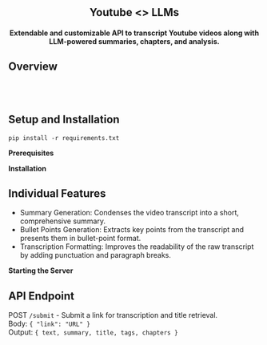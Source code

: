 <div align="center">
  <br />
  <br />
  <h2>Youtube <> LLMs</h2>
  <h4>Extendable and customizable API to transcript Youtube videos along with LLM-powered summaries, chapters, and analysis.</h4>
</div>


## Overview
<br /> 
<br />

## Setup and Installation

```
pip install -r requirements.txt
```

**Prerequisites**


**Installation**


## Individual Features

* Summary Generation: Condenses the video transcript into a short, comprehensive summary.
* Bullet Points Generation: Extracts key points from the transcript and presents them in bullet-point format.
* Transcription Formatting: Improves the readability of the raw transcript by adding punctuation and paragraph breaks.

**Starting the Server**


## API Endpoint
POST `/submit` - Submit a link for transcription and title retrieval. <br />
Body: `{ "link": "URL" }` <br /> 
Output: `{ text, summary, title, tags, chapters }`







